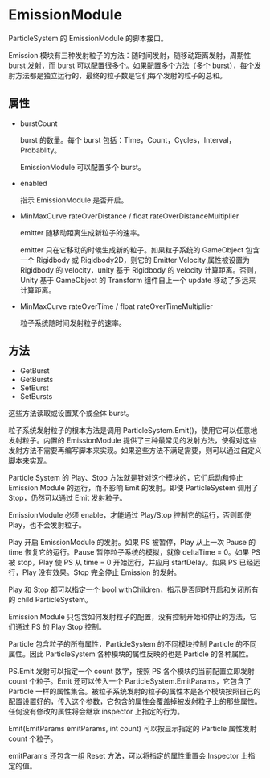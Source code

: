 # EmissionModule

ParticleSystem 的 EmissionModule 的脚本接口。

Emission 模块有三种发射粒子的方法：随时间发射，随移动距离发射，周期性 burst 发射，而 burst 可以配置很多个。如果配置多个方法（多个 burst），每个发射方法都是独立运行的，最终的粒子数是它们每个发射的粒子的总和。

## 属性

- burstCount

  burst 的数量。每个 burst 包括：Time，Count，Cycles，Interval，Probablity。

  EmissionModule 可以配置多个 burst。

- enabled

  指示 EmissionModule 是否开启。

- MinMaxCurve rateOverDistance / float rateOverDistanceMultiplier

  emitter 随移动距离生成新粒子的速率。

  emitter 只在它移动的时候生成新的粒子。如果粒子系统的 GameObject 包含一个 Rigidbody 或 Rigidbody2D，则它的 Emitter Velocity 属性被设置为 Rigidbody 的 velocity，unity 基于 Rigidbody 的 velocity 计算距离。否则，Unity 基于 GameObject 的 Transform 组件自上一个 update 移动了多远来计算距离。

- MinMaxCurve rateOverTime / float rateOverTimeMultiplier

  粒子系统随时间发射粒子的速率。

## 方法

- GetBurst
- GetBursts
- SetBurst
- SetBursts

这些方法读取或设置某个或全体 burst。

粒子系统发射粒子的根本方法是调用 ParticleSystem.Emit()，使用它可以任意地发射粒子。内置的 EmissionModule 提供了三种最常见的发射方法，使得对这些发射方法不需要再编写脚本来实现。如果这些方法不满足需要，则可以通过自定义脚本来实现。

Particle System 的 Play、Stop 方法就是针对这个模块的，它们启动和停止 Emission Module 的运行，而不影响 Emit 的发射。即使 ParticleSystem 调用了 Stop，仍然可以通过 Emit 发射粒子。

EmissionModule 必须 enable，才能通过 Play/Stop 控制它的运行，否则即使 Play，也不会发射粒子。

Play 开启 EmissionModule 的发射。如果 PS 被暂停，Play 从上一次 Pause 的 time 恢复它的运行。Pause 暂停粒子系统的模拟，就像 deltaTime = 0。如果 PS 被 stop，Play 使 PS 从 time = 0 开始运行，并应用 startDelay。如果 PS 已经运行，Play 没有效果。Stop 完全停止 Emission 的发射。

Play 和 Stop 都可以指定一个 bool withChildren，指示是否同时开启和关闭所有的 child ParticleSystem。

Emission Module 只包含如何发射粒子的配置，没有控制开始和停止的方法，它们通过 PS 的 Play Stop 控制。

Particle 包含粒子的所有属性，ParticleSystem 的不同模块控制 Particle 的不同属性。因此 ParticleSystem 各种模块的属性反映的也是 Particle 的各种属性。

PS.Emit 发射可以指定一个 count 数字，按照 PS 各个模块的当前配置立即发射 count 个粒子。Emit 还可以传入一个 ParticleSystem.EmitParams，它包含了 Particle 一样的属性集合。被粒子系统发射的粒子的属性本是各个模块按照自己的配置设置好的，传入这个参数，它包含的属性会覆盖掉被发射粒子上的那些属性。任何没有修改的属性将会继承 inspector 上指定的行为。

Emit(EmitParams emitParams, int count) 可以按显示指定的 Particle 属性发射 count 个粒子。

emitParams 还包含一组 Reset 方法，可以将指定的属性重置会 Inspector 上指定的值。


